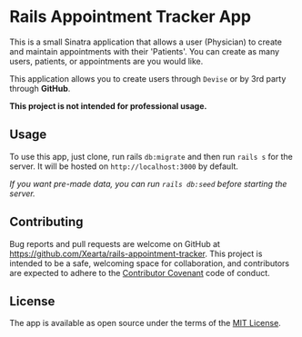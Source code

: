 # Rails Appointment Tracker App

This is a small Sinatra application that allows a user (Physician) to create and maintain appointments with their 'Patients'. You can create as many users, patients, or appointments are you would like. 

This application allows you to create users through `Devise` or by 3rd party through **GitHub**.

**This project is not intended for professional usage.**


## Usage
To use this app, just clone, run rails `db:migrate` and then run `rails s` for the server. It will be hosted on `http://localhost:3000` by default.

*If you want pre-made data, you can run `rails db:seed` before starting the server.*


## Contributing

Bug reports and pull requests are welcome on GitHub at https://github.com/Xearta/rails-appointment-tracker. This project is intended to be a safe, welcoming space for collaboration, and contributors are expected to adhere to the [Contributor Covenant](http://contributor-covenant.org) code of conduct.

## License

The app is available as open source under the terms of the [MIT License](https://opensource.org/licenses/MIT).
